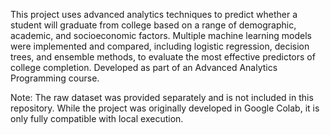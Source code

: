 This project uses advanced analytics techniques to predict whether a student will graduate from college based on a range of demographic, academic, and socioeconomic factors. Multiple machine learning models were implemented and compared, including logistic regression, decision trees, and ensemble methods, to evaluate the most effective predictors of college completion. Developed as part of an Advanced Analytics Programming course.

Note: The raw dataset was provided separately and is not included in this repository. While the project was originally developed in Google Colab, it is only fully compatible with local execution.
